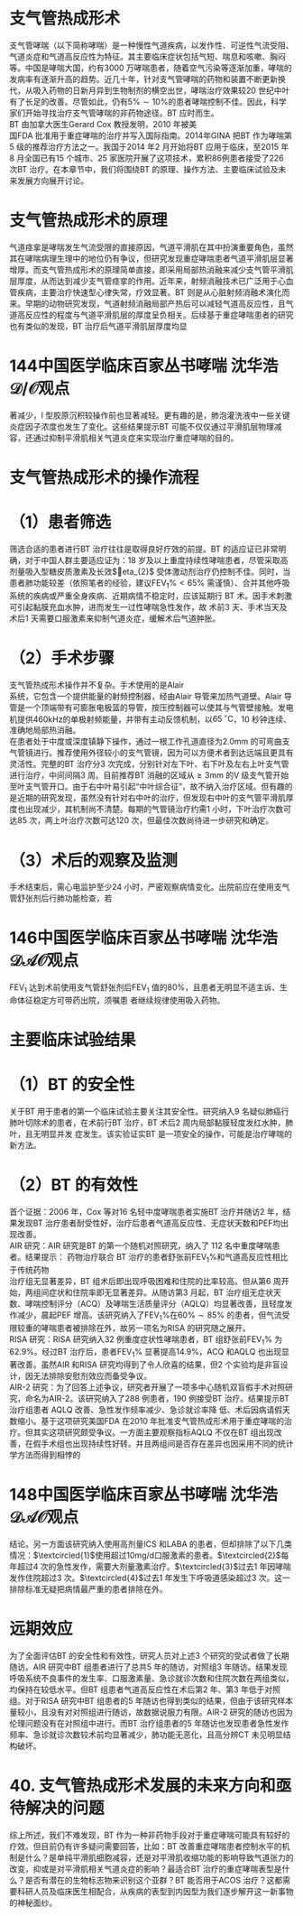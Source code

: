 # 支气管热成形术  
支气管哮喘（以下简称哮喘）是一种慢性气道疾病，以发作性、可逆性气流受阻、气道炎症和气道高反应性为特征。其主要临床症状包括气短、喘息和咳嗽、胸闷等。中国是哮喘大国，约有3000 万哮喘患者，随着空气污染等逐渐加重，哮喘的发病率有逐渐升高的趋势。近几十年，针对支气管哮喘的药物和装置不断更新换代，从吸入药物的日新月异到生物制剂的横空出世，哮喘治疗效果较20 世纪中叶有了长足的改善。尽管如此，仍有$5\%\sim10\%$的患者哮喘控制不佳。因此，科学家们开始寻找治疗支气管哮喘的非药物途径。BT 应时而生。  
BT 由加拿大医生Gerard Cox 教授发明，2010 年被美  
国FDA 批准用于重症哮喘的治疗并写入国际指南。2014年GINA 把BT 作为哮喘第5 级的推荐治疗方法之一。我国于2014 年2 月开始将BT 应用于临床，至2015 年8 月全国已有15 个城市、25 家医院开展了这项技术，累积86例患者接受了226 次BT 治疗。在本章节中，我们将围绕BT 的原理、操作方法、主要临床试验及未来发展方向展开讨论。  
#  支气管热成形术的原理  
气道痉挛是哮喘发生气流受限的直接原因，气道平滑肌在其中扮演重要角色，虽然其在哮喘病理生理中的地位仍有争议，但研究发现重症哮喘患者气道平滑肌层显著增厚。而支气管热成形术的原理简单直接，即采用局部热消融来减少支气管平滑肌层厚度，从而达到减少支气管痉挛的作用。近年来，射频消融技术已广泛用于心血管疾病，主要治疗快速型心律失常，疗效显著。BT 则是从心脏射频消融术演化而来。早期的动物研究发现，气道射频消融局部产热后可以减轻气道高反应性，且气道高反应性的程度与气道平滑肌层的厚度呈负相关。后续基于重症哮喘患者的研究也有类似的发现，BT 治疗后气道平滑肌层厚度均显  
# 144中国医学临床百家丛书哮喘  沈华浩  ${\mathcal{D}}/{\mathcal{O}}$观点  
著减少，I 型胶原沉积较操作前也显著减轻。更有趣的是，肺泡灌洗液中一些关键炎症因子浓度也发生了变化。这些结果提示BT 可能不仅仅通过平滑肌层物理减容，还通过抑制平滑肌相关气道炎症来实现治疗重症哮喘的目的。  
#  支气管热成形术的操作流程  
# （1）患者筛选  
筛选合适的患者进行BT 治疗往往是取得良好疗效的前提。BT 的适应证已非常明确，对于中国人群主要适应证为：18 岁及以上重度持续性哮喘患者，尽管采取高剂量吸入型糖皮质激素及长效$eta_{2}$ 受体激动剂治疗仍控制不佳。同时，当患者肺功能较差（依照笔者的经验，建议$\mathrm{FEV}_{1}\%$$<65\%$ 需谨慎）、合并其他呼吸系统的疾病或严重全身疾病、近期病情不稳定时，应该延期行 BT  术。因手术刺激 可引起黏膜充血水肿，进而发生一过性哮喘急性发作，故 术前3 天、手术当天及术后1 天需要口服激素来抑制气道炎症，缓解术后气道肿胀。  
# （2）手术步骤  
支气管热成形术操作并不复杂。手术使用的是Alair  
系统，它包含一个提供能量的射频控制器，经由Alair 导管来加热气道壁。Alair 导管是一个顶端带有可膨胀电极篮的导管，按压控制器可以使其与气管壁接触。发电机提供$460\mathrm{kHz}$的单极射频能量，并带有主动反馈机制，以$65\,^{\circ}\mathrm{C}$，10 秒钟连续、准确地局部热消融。  
在患者处于中度或深度镇静下操作，通过一根工作孔道直径为$2.0\mathrm{mm}$ 的可弯曲支气管镜进行。推荐使用外径较小的支气管镜，因为可以方便术者到达远端且更具有灵活性。完整的BT 治疗分3 次完成，分别针对左下叶、右下叶及左右上叶支气管进行治疗，中间间隔3 周。目前推荐BT 消融的区域从$\geqslant3\mathrm{mm}$ 的V 级支气管开始至叶支气管开口。由于右中叶易引起“中叶综合征”，故不纳入治疗区域。但有趣的是近期的研究发现，虽然没有针对右中叶的治疗，但发现右中叶的支气管平滑肌厚度也出现减少，其机制尚不清楚。每期的气管镜治疗约需1 小时，下叶治疗次数可达85 次，两上叶治疗次数可达120 次，但最佳次数尚待进一步研究和确定。  
# （3）术后的观察及监测  
手术结束后，需心电监护至少24 小时，严密观察病情变化。出院前应在使用支气管舒张剂后行肺功能检查，若  
# 146中国医学临床百家丛书哮喘  沈华浩  $\mathcal{D A O}$观点  
$\mathrm{FEV}_{1}$ 达到术前使用支气管舒张剂后$\mathrm{FEV}_{1}$ 值的$80\%$，且患者无明显不适主诉、生命体征稳定方可带药出院，须嘱患 者继续规律使用吸入药物。  
#  主要临床试验结果  
# （1）BT 的安全性  
关于BT 用于患者的第一个临床试验主要关注其安全性。研究纳入9 名疑似肺癌行肺叶切除术的患者，在术前行BT 治疗，BT 术后2 周内局部黏膜轻度发红水肿，肺叶，且无明显并发 症发生。该实验证实BT 是一项安全的操作，可能是治疗哮喘的新方法。  
# （2）BT 的有效性  
首个证据：2006 年，Cox 等对16 名轻中度哮喘患者实施BT 治疗并随访2 年，结果发现BT 治疗患者耐受性好，治疗后患者气道高反应性、无症状天数和PEF均出现改善。  
AIR 研究：AIR 研究是BT 的第一个随机对照研究，纳入了 112  名中重度哮喘患者。结果提示： 药物治疗联合 BT 治疗的患者舒张前$\mathrm{FEV}_{1}\%$和气道高反应性相比于传统药物  
治疗组无显著差异，BT 组术后即出现呼吸困难和住院的比率较高。但从第6 周开始，两组间症状和住院率即无显著差异。从随访第3 月起，BT 治疗组无症状天数、哮喘控制评分（ACQ）及哮喘生活质量评分（AQLQ）均显著改善，且轻度发作减少，晨起PEF 增高。该研究纳入了$\mathrm{FEV}_{1}\%$在$60\%\sim85\%$ 的患者，但气流受限较重的哮喘患者被排除在外，故另一项名为RISA 的研究随之展开。  
RISA 研究：RISA 研究纳入32 例重度症状性哮喘患者，BT 组舒张前$\mathrm{FEV}_{1}\%$ 为$62.9\%$。经过BT 治疗后，患者$\mathrm{FEV}_{1}\%$ 显著提高$14.9\%$，ACQ 和AQLQ 也出现显著改善。虽然AIR 和RISA 研究均得到了令人欣喜的结果，但2 个实验均是非盲设计，因无法排除安慰剂效应而备受争议。  
AIR-2 研究：为了回答上述争议，研究者开展了一项多中心随机双盲假手术对照研究，命名为AIR-2。该研究纳入了288 例患者，190 例接受BT 治疗。结果提示BT 治疗组患者 AQLQ  改善、急性发作频率减少、急诊就诊率降 低、术后因病请假天数缩小。基于这项研究美国FDA 在2010 年批准支气管热成形术用于重症哮喘的治疗。但其实这项研究颇受争议。一方面主要观察指标AQLQ 不仅在BT 组出现改善，在假手术组也出现持续性好转。并且两组间是否存在差异也因采用不同的统计学方法而得到相悖的  
# 148中国医学临床百家丛书哮喘  沈华浩  $\mathcal{D A O}$观点  
结论。另一方面该研究纳入使用高剂量ICS 和LABA 的患者，但却排除了以下几类情况：$\textcircled{1}$使用超过$10\mathrm{mg/d}$口服激素的患者。$\textcircled{2}$每年超过4 次的急性发作，需要大剂量激素治疗。$\textcircled{3}$过去1 年因哮喘发作住院超过3 次。$\textcircled{4}$过去1 年发生下呼吸道感染超过3 次。这一排除标准无疑把病情最严重的患者排除在外。  
#  远期效应  
为了全面评估BT 的安全性和有效性，研究人员对上述3 个研究的受试者做了长期随访。AIR 研究中BT 组患者进行了总共5 年的随访，对照组3 年随访。结果发现呼吸系统不良事件的发生率、口服激素量、急诊就诊次数和住院次数在两组类似，均保持在较低水平。但BT 组患者气道高反应性在术后第2 年、第3 年低于对照组。对于RISA 研究中BT 组患者的5 年随访也得到类似的结果，但由于该研究样本量较小，且没有对对照组进行随访，故数据说服力有限。AIR-2 研究的随访也因为伦理问题没有在对照组中进行。而BT 治疗组患者的5 年随访也发现患者急性发作频率、急诊就诊次数较术前均显著减少，肺功能无恶化，且高分辨CT 未见明显结构破坏。  
# 40. 支气管热成形术发展的未来方向和亟待解决的问题  
综上所述，我们不难发现，BT 作为一种非药物手段对于重症哮喘可能具有较好的疗效。但目前仍有许多疑问需要回答，比如：BT 改善重症哮喘患者控制水平的机制是什么？是单纯平滑肌细胞减容，还是对平滑肌收缩功能的影响导致气道张力的改变，抑或是对平滑肌相关气道炎症的影响？最适合BT 治疗的重症哮喘表型是什么？是否有潜在的生物标志物来识别这个亚群？BT 能否用于ACOS 治疗？这都需要科研人员及临床医生相配合，从疾病的表型到内因型为我们逐步解开这一新事物的神秘面纱。  
